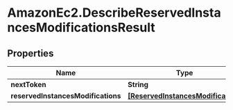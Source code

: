 # AmazonEc2.DescribeReservedInstancesModificationsResult

## Properties

Name | Type | Description | Notes
------------ | ------------- | ------------- | -------------
**nextToken** | **String** |  | [optional] 
**reservedInstancesModifications** | [**[ReservedInstancesModification]**](ReservedInstancesModification.md) |  | [optional] 


